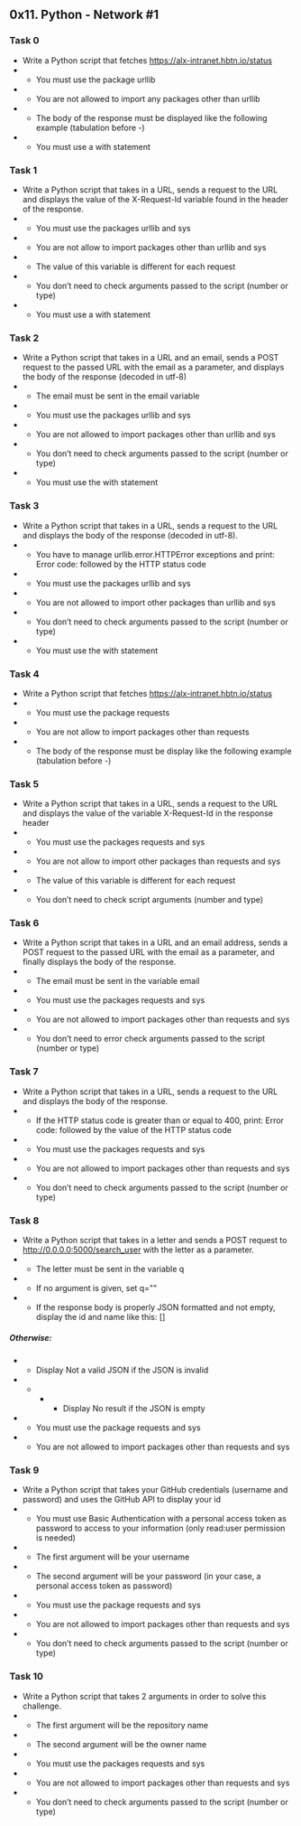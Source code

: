 ## 0x11. Python - Network #1

### Task 0
- Write a Python script that fetches https://alx-intranet.hbtn.io/status
- - You must use the package urllib
- - You are not allowed to import any packages other than urllib
- - The body of the response must be displayed like the following example (tabulation before -)
- - You must use a with statement
### Task 1
- Write a Python script that takes in a URL, sends a request to the URL and displays the value of the X-Request-Id variable found in the header of the response.
- - You must use the packages urllib and sys
- - You are not allow to import packages other than urllib and sys
- - The value of this variable is different for each request
- - You don’t need to check arguments passed to the script (number or type)
- - You must use a with statement
### Task 2
- Write a Python script that takes in a URL and an email, sends a POST request to the passed URL with the email as a parameter, and displays the body of the response (decoded in utf-8)
- - The email must be sent in the email variable
- - You must use the packages urllib and sys
- - You are not allowed to import packages other than urllib and sys
- - You don’t need to check arguments passed to the script (number or type)
- - You must use the with statement
### Task 3
- Write a Python script that takes in a URL, sends a request to the URL and displays the body of the response (decoded in utf-8).
- - You have to manage urllib.error.HTTPError exceptions and print: Error code: followed by the HTTP status code
- - You must use the packages urllib and sys
- - You are not allowed to import other packages than urllib and sys
- - You don’t need to check arguments passed to the script (number or type)
- - You must use the with statement
### Task 4
- Write a Python script that fetches https://alx-intranet.hbtn.io/status
- - You must use the package requests
- - You are not allow to import packages other than requests
- - The body of the response must be display like the following example (tabulation before -)
### Task 5
- Write a Python script that takes in a URL, sends a request to the URL and displays the value of the variable X-Request-Id in the response header
- - You must use the packages requests and sys
- - You are not allow to import other packages than requests and sys
- - The value of this variable is different for each request
- - You don’t need to check script arguments (number and type)
### Task 6
- Write a Python script that takes in a URL and an email address, sends a POST request to the passed URL with the email as a parameter, and finally displays the body of the response.
- - The email must be sent in the variable email
- - You must use the packages requests and sys
- - You are not allowed to import packages other than requests and sys
- - You don’t need to error check arguments passed to the script (number or type)
### Task 7
- Write a Python script that takes in a URL, sends a request to the URL and displays the body of the response.
- - If the HTTP status code is greater than or equal to 400, print: Error code: followed by the value of the HTTP status code
- - You must use the packages requests and sys
- - You are not allowed to import packages other than requests and sys
- - You don’t need to check arguments passed to the script (number or type)
### Task 8
- Write a Python script that takes in a letter and sends a POST request to http://0.0.0.0:5000/search_user with the letter as a parameter.
- - The letter must be sent in the variable q
- - If no argument is given, set q=""
- - If the response body is properly JSON formatted and not empty, display the id and name like this: [<id>] <name>
##### Otherwise:
- - Display Not a valid JSON if the JSON is invalid
- - - - Display No result if the JSON is empty
- - You must use the package requests and sys
- - You are not allowed to import packages other than requests and sys
### Task 9
- Write a Python script that takes your GitHub credentials (username and password) and uses the GitHub API to display your id
- - You must use Basic Authentication with a personal access token as password to access to your information (only read:user permission is needed)
- - The first argument will be your username
- - The second argument will be your password (in your case, a personal access token as password)
- - You must use the package requests and sys
- - You are not allowed to import packages other than requests and sys
- - You don’t need to check arguments passed to the script (number or type)
### Task 10
- Write a Python script that takes 2 arguments in order to solve this challenge.
- - The first argument will be the repository name
- - The second argument will be the owner name
- - You must use the packages requests and sys
- - You are not allowed to import packages other than requests and sys
- - You don’t need to check arguments passed to the script (number or type)

